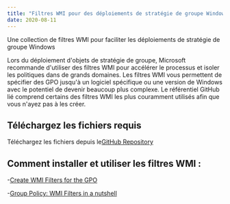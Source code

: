 ```yaml
---
title: "Filtres WMI pour des déploiements de stratégie de groupe Windows efficaces - Télécharger depuis GitHub"
date: 2020-08-11
---
```



Une collection de filtres WMI pour faciliter les déploiements de stratégie de groupe Windows

Lors du déploiement d'objets de stratégie de groupe, Microsoft recommande d'utiliser des filtres WMI pour accélérer le processus et isoler les politiques dans de grands domaines.
Les filtres WMI vous permettent de spécifier des GPO jusqu'à un logiciel spécifique ou une version de Windows avec le potentiel de devenir beaucoup plus complexe.
Le référentiel GitHub lié comprend certains des filtres WMI les plus couramment utilisés afin que vous n'ayez pas à les créer.

## Téléchargez les fichiers requis

Téléchargez les fichiers depuis le[GitHub Repository](https://github.com/simeononsecurity/WMI-Filters)

## Comment installer et utiliser les filtres WMI :

-[Create WMI Filters for the GPO](https://docs.microsoft.com/en-us/windows/security/threat-protection/windows-firewall/create-wmi-filters-for-the-gpo)

-[Group Policy: WMI Filters in a nutshell](https://www.rebeladmin.com/2018/02/group-policy-wmi-filters-nutshell/)